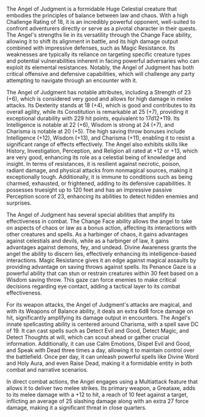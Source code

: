 The Angel of Judgment is a formidable Huge Celestial creature that embodies the principles of balance between law and chaos. With a high Challenge Rating of 18, it is an incredibly powerful opponent, well-suited to confront adventurers directly or serve as a pivotal character in their quests. The Angel's strengths lie in its versatility through the Change Face ability, allowing it to shift its alignment in battle, and its high damage output combined with impressive defenses, such as Magic Resistance. Its weaknesses are typically its reliance on targeting specific creature types and potential vulnerabilities inherent in facing powerful adversaries who can exploit its elemental resistances. Notably, the Angel of Judgment has both critical offensive and defensive capabilities, which will challenge any party attempting to navigate through an encounter with it.

The Angel of Judgment has notable attributes, including a Strength of 23 (+6), which is considered very good and allows for high damage in melee attacks. Its Dexterity stands at 18 (+4), which is good and contributes to its overall agility, while its Constitution is remarkable at 25 (+7), providing it exceptional durability with 229 hit points, equivalent to 17d12+119. Its Intelligence is notable at 22 (+6), Wisdom is strong at 24 (+7), and Charisma is notable at 20 (+5). The high saving throw bonuses include Intelligence (+12), Wisdom (+13), and Charisma (+11), enabling it to resist a significant range of effects effectively. The Angel also exhibits skills like History, Investigation, Perception, and Religion all rated at +12 or +13, which are very good, enhancing its role as a celestial being of knowledge and insight. In terms of resistances, it is resilient against necrotic, poison, radiant damage, and physical attacks from nonmagical sources, making it exceptionally tough. Additionally, it is immune to conditions such as being charmed, exhausted, or frightened, adding to its defensive capabilities. It possesses truesight up to 120 feet and has an impressive passive Perception score of 23, enhancing its abilities to detect hidden enemies and surprises.

The Angel of Judgment has several special abilities that amplify its effectiveness in combat. The Change Face ability allows the angel to take on aspects of chaos or law as a bonus action, affecting its interactions with other creatures and spells. As a harbinger of chaos, it gains advantages against celestials and devils, while as a harbinger of law, it gains advantages against demons, fey, and undead. Divine Awareness grants the angel the ability to discern lies, effectively enhancing its intelligence-based interactions. Magic Resistance gives it an edge against magical assaults by providing advantage on saving throws against spells. Its Penance Gaze is a powerful ability that can stun or restrain creatures within 30 feet based on a Wisdom saving throw. This gaze can force enemies to make critical decisions regarding eye contact, adding a tactical layer to its combat effectiveness.

For its weapon attacks, the Angel of Judgment's attacks are magical, and with its Weapons of Balance ability, it deals an extra 6d8 force damage on hit, significantly amplifying its damage output in encounters. The Angel's innate spellcasting ability is centered around Charisma, with a spell save DC of 19. It can cast spells such as Detect Evil and Good, Detect Magic, and Detect Thoughts at will, which can scout ahead or gather crucial information. Additionally, it can use Calm Emotions, Dispel Evil and Good, and Speak with Dead three times a day, allowing it to maintain control over the battlefield. Once per day, it can unleash powerful spells like Divine Word and Holy Aura, and even Raise Dead, making it a formidable entity in both combat and narrative scenarios.

In direct combat actions, the Angel engages using a Multiattack feature that allows it to deliver two melee strikes. Its primary weapon, a Greataxe, adds to its melee damage with a +12 to hit, a reach of 10 feet against a target, inflicting an average of 25 slashing damage along with an extra 27 force damage, making it a significant threat in close quarters.